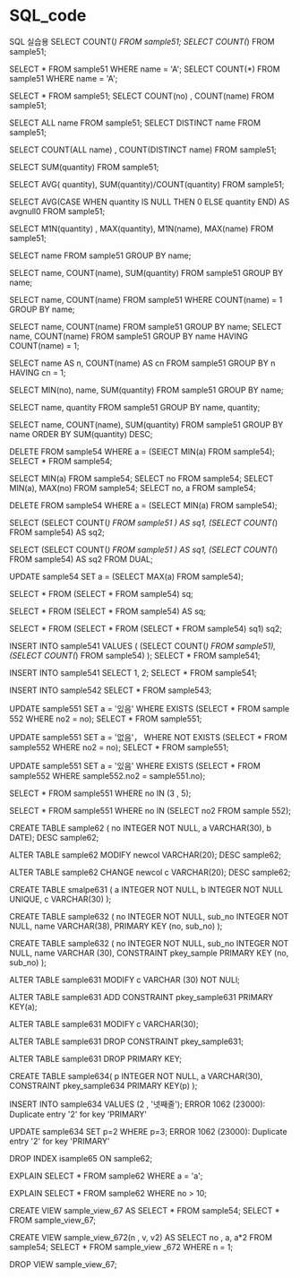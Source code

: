# SQL_code
SQL 실습용
SELECT COUNT(*) FROM sample51;
SELECT COUNT(*) FROM sample51;

SELECT * FROM sample51 WHERE name = 'A';
SELECT COUNT(*) FROM sample51 WHERE name = 'A';

SELECT * FROM sample51;
SELECT COUNT(no) , COUNT(name) FROM sample51;

SELECT  ALL name FROM sample51;
SELECT DISTINCT name FROM sample51;

SELECT COUNT(ALL name) , COUNT(DISTINCT name) FROM sample51;

SELECT SUM(quantity) FROM sample51;

SELECT AVG( quantity), SUM(quantity)/COUNT(quantity) FROM sample51;

SELECT AVG(CASE WHEN quantity lS NULL THEN 0 ELSE quantity END)
  AS avgnull0 FROM sample51;

SELECT M1N(quantity) , MAX(quantity), M1N(name), MAX(name)
  FROM sample51;

SELECT name FROM sample51 GROUP BY name;

SELECT name, COUNT(name), SUM(quantity)
   FROM sample51 GROUP BY name;

SELECT name, COUNT(name) FROM sample51
  WHERE COUNT(name) = 1 GROUP BY name;

SELECT name, COUNT(name) FROM sample51 GROUP BY name;
SELECT name, COUNT(name) FROM sample51
  GROUP BY name HAVING COUNT(name) = 1;

SELECT name AS n, COUNT(name) AS cn
  FROM sample51 GROUP BY n HAVING cn = 1;

SELECT MIN(no), name, SUM(quantity) FROM sample51 GROUP BY name;

SELECT name, quantity FROM sample51 GROUP BY name, quantity;

SELECT name, COUNT(name), SUM(quantity)
  FROM sample51 GROUP BY name ORDER BY SUM(quantity) DESC;

DELETE FROM sample54 WHERE a = (SElECT MIN(a) FROM sample54);
SELECT * FROM sample54;

SELECT MIN(a) FROM sample54;
SELECT no FROM sample54;
SELECT MIN(a), MAX(no) FROM sample54;
SELECT no, a FROM sample54;

DELETE FROM sample54 WHERE a = (SELECT MIN(a) FROM sample54);

SELECT
  (SELECT COUNT(*) FROM sample51 ) AS sq1,
  (SELECT COUNT(*) FROM sample54) AS sq2;

SELECT
  (SELECT COUNT(*) FROM sample51 ) AS sq1,
  (SELECT COUNT(*) FROM sample54) AS sq2 FROM DUAL;

UPDATE sample54 SET a = (SELECT MAX(a) FROM sample54);

SELECT * FROM (SELECT * FROM sample54) sq;

SELECT * FROM (SELECT * FROM sample54) AS sq;

SELECT * FROM (SELECT * FROM (SELECT * FROM sample54) sq1) sq2;

INSERT INTO sample541 VALUES (
 (SELECT COUNT(*) FROM sample51),
 (SELECT COUNT(*) FROM sample54)
);
SELECT * FROM sample541;

INSERT INTO sample541 SELECT 1, 2;
SELECT * FROM sample541;

INSERT INTO sample542 SELECT * FROM sample543;

UPDATE sample551 SET a = '있음' WHERE
EXISTS (SELECT * FROM sample 552 WHERE no2 = no);
SELECT * FROM sample551;

UPDATE sample551 SET a = '없음'， WHERE
NOT EXISTS (SELECT * FROM sample552 WHERE no2 = no);
SELECT * FROM sample551;

UPDATE sample551 SET a = '있음' WHERE
  EXISTS (SELECT * FROM sample552 WHERE sample552.no2 = sample551.no);

SELECT * FROM sample551 WHERE no IN (3 , 5);

SELECT * FROM sample551 WHERE no IN
   (SELECT no2 FROM sample 552);

CREATE TABLE sample62 (
  no INTEGER NOT NULL,
  a VARCHAR(30),
  b DATE);
DESC sample62;

ALTER TABLE sample62 MODIFY newcol VARCHAR(20);
DESC sample62;

ALTER TABLE sample62 CHANGE newcol c VARCHAR(20);
DESC sample62;

CREATE TABLE smalpe631 (
    a INTEGER NOT NULL,
    b INTEGER NOT NULL UNIQUE,
    c VARCHAR(30)
);

CREATE TABLE sample632 (
  no INTEGER NOT NULL,
  sub_no INTEGER NOT NULL,
  name VARCHAR(38),
  PRIMARY KEY (no, sub_no)
);

CREATE TABLE sample632 (
  no INTEGER NOT NULL,
  sub_no INTEGER NOT NULL,
  name VARCHAR (30),
  CONSTRAINT pkey_sample PRIMARY KEY (no, sub_no)
);

ALTER TABLE sample631 MODIFY c VARCHAR (30) NOT NULl;

ALTER TABLE sample631 ADD CONSTRAINT pkey_sample631 PRIMARY KEY(a);

ALTER TABLE sample631 MODIFY c VARCHAR(30);

ALTER TABLE sample631 DROP CONSTRAINT pkey_sample631;

ALTER TABLE sample631 DROP PRIMARY KEY;

CREATE TABLE sample634(
  p INTEGER NOT NULL,
  a VARCHAR(30),
  CONSTRAINT pkey_sample634 PRIMARY KEY(p)
);

INSERT INTO sample634 VALUES (2 , '넷째줄');
ERROR 1062 (23000): Duplicate entry '2' for key 'PRIMARY'

UPDATE sample634 SET p=2 WHERE p=3;
ERROR 1062 (23000): Duplicate entry '2' for key 'PRIMARY'

DROP INDEX isample65 ON sample62;

EXPLAIN SELECT * FROM sample62 WHERE a = 'a';

EXPLAIN SELECT * FROM sample62 WHERE no > 10;

CREATE VIEW sample_view_67 AS SELECT * FROM sample54;
SELECT * FROM sample_view_67;

CREATE VIEW sample_view_672(n , v, v2) AS
SELECT no , a, a*2 FROM sample54;
SELECT * FROM sample_view _672 WHERE n = 1;

DROP VIEW sample_view_67;
